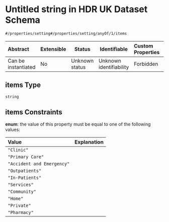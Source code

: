 # Untitled string in HDR UK Dataset Schema

```txt
#/properties/setting#/properties/setting/anyOf/1/items
```




| Abstract            | Extensible | Status         | Identifiable            | Custom Properties | Additional Properties | Access Restrictions | Defined In                                                                                         |
| :------------------ | ---------- | -------------- | ----------------------- | :---------------- | --------------------- | ------------------- | -------------------------------------------------------------------------------------------------- |
| Can be instantiated | No         | Unknown status | Unknown identifiability | Forbidden         | Allowed               | none                | [dataset.schema.json\*](../../../schema/dataset/latest/dataset.schema.json "open original schema") |

## items Type

`string`

## items Constraints

**enum**: the value of this property must be equal to one of the following values:

| Value                      | Explanation |
| :------------------------- | ----------- |
| `"Clinic"`                 |             |
| `"Primary Care"`           |             |
| `"Accident and Emergency"` |             |
| `"Outpatients"`            |             |
| `"In-Patients"`            |             |
| `"Services"`               |             |
| `"Community"`              |             |
| `"Home"`                   |             |
| `"Private"`                |             |
| `"Pharmacy"`               |             |
